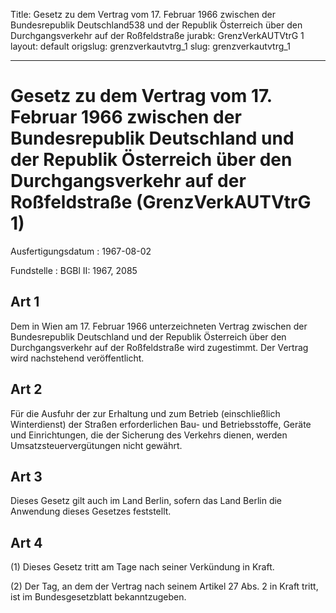 Title: Gesetz zu dem Vertrag vom 17. Februar 1966 zwischen der Bundesrepublik Deutschland538
  und der Republik Österreich über den Durchgangsverkehr auf der Roßfeldstraße
jurabk: GrenzVerkAUTVtrG 1
layout: default
origslug: grenzverkautvtrg_1
slug: grenzverkautvtrg_1

---

# Gesetz zu dem Vertrag vom 17. Februar 1966 zwischen der Bundesrepublik Deutschland und der Republik Österreich über den Durchgangsverkehr auf der Roßfeldstraße (GrenzVerkAUTVtrG 1)

Ausfertigungsdatum
:   1967-08-02

Fundstelle
:   BGBl II: 1967, 2085



## Art 1

Dem in Wien am 17. Februar 1966 unterzeichneten Vertrag zwischen der
Bundesrepublik Deutschland und der Republik Österreich über den
Durchgangsverkehr auf der Roßfeldstraße wird zugestimmt. Der Vertrag
wird nachstehend veröffentlicht.


## Art 2

Für die Ausfuhr der zur Erhaltung und zum Betrieb (einschließlich
Winterdienst) der Straßen erforderlichen Bau- und Betriebsstoffe,
Geräte und Einrichtungen, die der Sicherung des Verkehrs dienen,
werden Umsatzsteuervergütungen nicht gewährt.


## Art 3

Dieses Gesetz gilt auch im Land Berlin, sofern das Land Berlin die
Anwendung dieses Gesetzes feststellt.


## Art 4

(1) Dieses Gesetz tritt am Tage nach seiner Verkündung in Kraft.

(2) Der Tag, an dem der Vertrag nach seinem Artikel 27 Abs. 2 in Kraft
tritt, ist im Bundesgesetzblatt bekanntzugeben.

